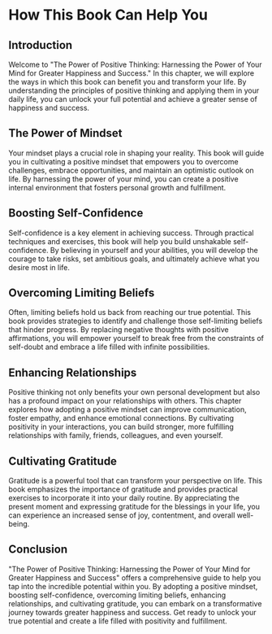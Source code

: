 How This Book Can Help You
===================================

Introduction
------------

Welcome to "The Power of Positive Thinking: Harnessing the Power of Your Mind for Greater Happiness and Success." In this chapter, we will explore the ways in which this book can benefit you and transform your life. By understanding the principles of positive thinking and applying them in your daily life, you can unlock your full potential and achieve a greater sense of happiness and success.

The Power of Mindset
--------------------

Your mindset plays a crucial role in shaping your reality. This book will guide you in cultivating a positive mindset that empowers you to overcome challenges, embrace opportunities, and maintain an optimistic outlook on life. By harnessing the power of your mind, you can create a positive internal environment that fosters personal growth and fulfillment.

Boosting Self-Confidence
------------------------

Self-confidence is a key element in achieving success. Through practical techniques and exercises, this book will help you build unshakable self-confidence. By believing in yourself and your abilities, you will develop the courage to take risks, set ambitious goals, and ultimately achieve what you desire most in life.

Overcoming Limiting Beliefs
---------------------------

Often, limiting beliefs hold us back from reaching our true potential. This book provides strategies to identify and challenge those self-limiting beliefs that hinder progress. By replacing negative thoughts with positive affirmations, you will empower yourself to break free from the constraints of self-doubt and embrace a life filled with infinite possibilities.

Enhancing Relationships
-----------------------

Positive thinking not only benefits your own personal development but also has a profound impact on your relationships with others. This chapter explores how adopting a positive mindset can improve communication, foster empathy, and enhance emotional connections. By cultivating positivity in your interactions, you can build stronger, more fulfilling relationships with family, friends, colleagues, and even yourself.

Cultivating Gratitude
---------------------

Gratitude is a powerful tool that can transform your perspective on life. This book emphasizes the importance of gratitude and provides practical exercises to incorporate it into your daily routine. By appreciating the present moment and expressing gratitude for the blessings in your life, you can experience an increased sense of joy, contentment, and overall well-being.

Conclusion
----------

"The Power of Positive Thinking: Harnessing the Power of Your Mind for Greater Happiness and Success" offers a comprehensive guide to help you tap into the incredible potential within you. By adopting a positive mindset, boosting self-confidence, overcoming limiting beliefs, enhancing relationships, and cultivating gratitude, you can embark on a transformative journey towards greater happiness and success. Get ready to unlock your true potential and create a life filled with positivity and fulfillment.
